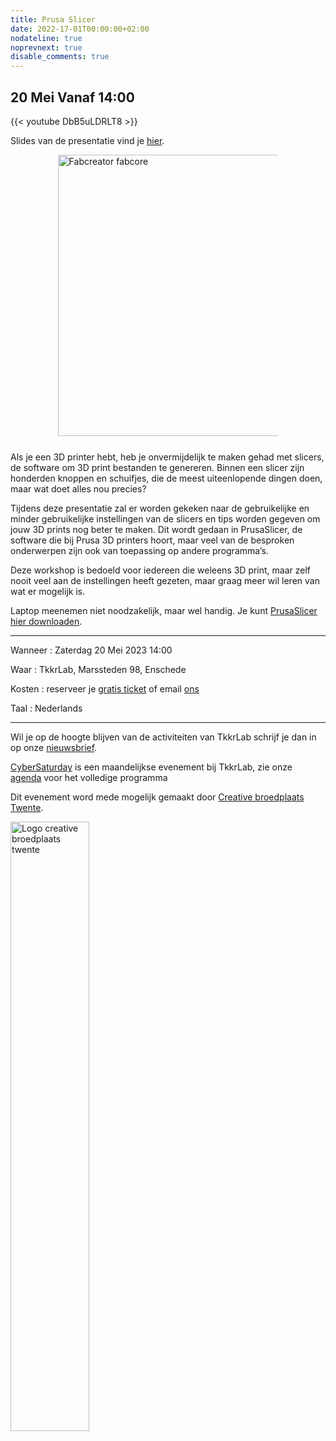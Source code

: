 ```yaml
---
title: Prusa Slicer
date: 2022-17-01T00:00:00+02:00
nodateline: true
noprevnext: true
disable_comments: true
---
```


## 20 Mei Vanaf 14:00 ##

{{< youtube DbB5uLDRLT8 >}}

Slides van de presentatie vind je [hier](/images/2023_presentatie_slicers.pdf).


<div style="margin: 0 15% 5%;">
<img src="/images/prusaslicer.jpg" width="450px"  alt="Fabcreator fabcore">
</div>

Als je een 3D printer hebt, heb je onvermijdelijk te maken gehad met slicers, de software om 3D print bestanden te genereren. Binnen een slicer zijn honderden knoppen en schuifjes, die de meest uiteenlopende dingen doen, maar wat doet alles nou precies?

Tijdens deze presentatie zal er worden gekeken naar de gebruikelijke en minder gebruikelijke instellingen van de slicers en tips worden gegeven om jouw 3D prints nog beter te maken. Dit wordt gedaan in PrusaSlicer, de software die bij Prusa 3D printers hoort, maar veel van de besproken onderwerpen zijn ook van toepassing op andere programma’s.

Deze workshop is bedoeld voor iedereen die weleens 3D print, maar zelf nooit veel aan de instellingen heeft gezeten, maar graag meer wil leren van wat er mogelijk is. 

Laptop meenemen niet noodzakelijk, maar wel handig. Je kunt [PrusaSlicer hier downloaden](https://www.prusa3d.com/page/prusaslicer_424/).


<hr>

Wanneer : Zaterdag 20 Mei 2023 14:00

Waar : TkkrLab, Marssteden 98, Enschede

Kosten : reserveer je [gratis ticket](https://tickets.tkkrlab.space/TkkrLab/vhqlm/) of email [ons](mailto:dave@tkkrlab.nl)

Taal : Nederlands

<hr>

Wil je op de hoogte blijven van de activiteiten van TkkrLab schrijf je dan in op onze [nieuwsbrief](http://eepurl.com/gLxrLD).


[CyberSaturday](/cybersaturdays/cybersaturday/) is een maandelijkse evenement bij TkkrLab, zie onze [agenda](/agenda/) voor het volledige programma

Dit evenement word mede mogelijk gemaakt door [Creative broedplaats Twente](http://www.creatievebroedplaatsentwente.nl/).

<img width=50% src="/images/Logo-Creatieve-Broedplaatsen-Twente.jpg"  alt="Logo creative broedplaats twente">


